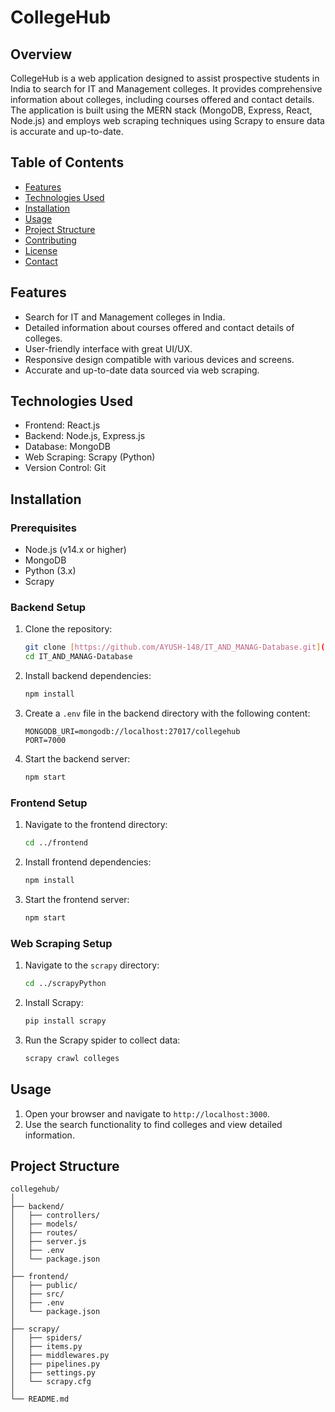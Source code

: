 # CollegeHub

## Overview
CollegeHub is a web application designed to assist prospective students in India to search for IT and Management colleges. It provides comprehensive information about colleges, including courses offered and contact details. The application is built using the MERN stack (MongoDB, Express, React, Node.js) and employs web scraping techniques using Scrapy to ensure data is accurate and up-to-date.

## Table of Contents
- [Features](#features)
- [Technologies Used](#technologies-used)
- [Installation](#installation)
- [Usage](#usage)
- [Project Structure](#project-structure)
- [Contributing](#contributing)
- [License](#license)
- [Contact](#contact)

## Features
- Search for IT and Management colleges in India.
- Detailed information about courses offered and contact details of colleges.
- User-friendly interface with great UI/UX.
- Responsive design compatible with various devices and screens.
- Accurate and up-to-date data sourced via web scraping.

## Technologies Used
- Frontend: React.js
- Backend: Node.js, Express.js
- Database: MongoDB
- Web Scraping: Scrapy (Python)
- Version Control: Git

## Installation

### Prerequisites
- Node.js (v14.x or higher)
- MongoDB
- Python (3.x)
- Scrapy

### Backend Setup
1. Clone the repository:
    ```bash
    git clone [https://github.com/AYUSH-148/IT_AND_MANAG-Database.git](https://github.com/AYUSH-148/IT_AND_MANAG-Database.git)
    cd IT_AND_MANAG-Database
    ```

2. Install backend dependencies:
    ```bash
    npm install
    ```

3. Create a `.env` file in the backend directory with the following content:
    ```plaintext
    MONGODB_URI=mongodb://localhost:27017/collegehub
    PORT=7000
    ```

4. Start the backend server:
    ```bash
    npm start
    ```

### Frontend Setup
1. Navigate to the frontend directory:
    ```bash
    cd ../frontend
    ```

2. Install frontend dependencies:
    ```bash
    npm install
    ```

3. Start the frontend server:
    ```bash
    npm start
    ```

### Web Scraping Setup
1. Navigate to the `scrapy` directory:
    ```bash
    cd ../scrapyPython
    ```

2. Install Scrapy:
    ```bash
    pip install scrapy
    ```

3. Run the Scrapy spider to collect data:
    ```bash
    scrapy crawl colleges
    ```

## Usage
1. Open your browser and navigate to `http://localhost:3000`.
2. Use the search functionality to find colleges and view detailed information.

## Project Structure
```plaintext
collegehub/
│
├── backend/
│   ├── controllers/
│   ├── models/
│   ├── routes/
│   ├── server.js
│   ├── .env
│   └── package.json
│
├── frontend/
│   ├── public/
│   ├── src/
│   ├── .env
│   └── package.json
│
├── scrapy/
│   ├── spiders/
│   ├── items.py
│   ├── middlewares.py
│   ├── pipelines.py
│   ├── settings.py
│   └── scrapy.cfg
│
└── README.md
